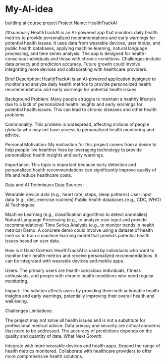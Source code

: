 # My-AI-idea
building ai course project
Project Name: HealthTrackAI

##summary
HealthTrackAI is an AI-powered app that monitors daily health metrics to provide personalized recommendations and early warnings for potential health issues. It uses data from wearable devices, user inputs, and public health databases, applying machine learning, natural language processing, and time series analysis. The app is designed for health-conscious individuals and those with chronic conditions. Challenges include data privacy and prediction accuracy. Future growth could involve integrating more devices and collaborating with healthcare providers.


Brief Description: HealthTrackAI is an AI-powered application designed to monitor and analyze daily health metrics to provide personalized health recommendations and early warnings for potential health issues.

Background
Problem: Many people struggle to maintain a healthy lifestyle due to a lack of personalized health insights and early warnings for potential health issues. This can lead to chronic diseases and other health problems.

Commonality: This problem is widespread, affecting millions of people globally who may not have access to personalized health monitoring and advice.

Personal Motivation: My motivation for this project comes from a desire to help people live healthier lives by leveraging technology to provide personalized health insights and early warnings.

Importance: This topic is important because early detection and personalized health recommendations can significantly improve quality of life and reduce healthcare costs.

Data and AI Techniques
Data Sources:

Wearable device data (e.g., heart rate, steps, sleep patterns)
User input data (e.g., diet, exercise routines)
Public health databases (e.g., CDC, WHO)
AI Techniques:

Machine Learning (e.g., classification algorithms to detect anomalies)
Natural Language Processing (e.g., to analyze user input and provide recommendations)
Time Series Analysis (e.g., to monitor trends in health metrics)
Demo: A concrete demo could involve using a dataset of health metrics to train a machine learning model that predicts potential health issues based on user data.

How is it Used
Context: HealthTrackAI is used by individuals who want to monitor their health metrics and receive personalized recommendations. It can be integrated with wearable devices and mobile apps.

Users: The primary users are health-conscious individuals, fitness enthusiasts, and people with chronic health conditions who need regular monitoring.

Impact: The solution affects users by providing them with actionable health insights and early warnings, potentially improving their overall health and well-being.

Challenges
Limitations:

The project may not solve all health issues and is not a substitute for professional medical advice.
Data privacy and security are critical concerns that need to be addressed.
The accuracy of predictions depends on the quality and quantity of data.
What Next
Growth:

Integrate with more wearable devices and health apps.
Expand the range of health metrics monitored.
Collaborate with healthcare providers to offer more comprehensive health solutions.

